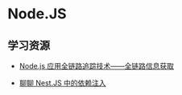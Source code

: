 # Node.JS

## 学习资源

- [Node.js 应用全链路追踪技术——全链路信息获取](https://mp.weixin.qq.com/s/YGiz2T2TQ2XuRZv0cYO9mQ)

- [聊聊 Nest.JS 中的依赖注入](https://juejin.cn/post/7049504750257045540)

